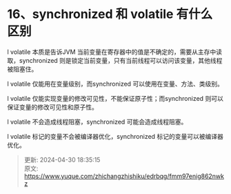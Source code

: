 # 16、synchronized 和 volatile 有什么区别

l volatile 本质是告诉JVM 当前变量在寄存器中的值是不确定的，需要从主存中读取，synchronized 则是锁定当前变量，只有当前线程可以访问该变量，其他线程被阻塞住。

l volatile 仅能用在变量级别，而synchronized 可以使用在变量、方法、类级别。

l volatile 仅能实现变量的修改可见性，不能保证原子性；而synchronized 则可以保证变量的修改可见性和原子性。

l volatile 不会造成线程阻塞，synchronized 可能会造成线程阻塞。

l volatile 标记的变量不会被编译器优化，synchronized 标记的变量可以被编译器优化。



> 更新: 2024-04-30 18:35:15  
> 原文: <https://www.yuque.com/zhichangzhishiku/edrbqg/fmm97enig862nwkz>